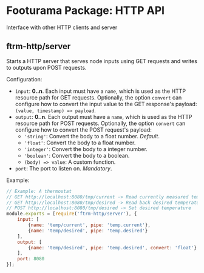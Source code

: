 # Footurama Package: HTTP API

Interface with other HTTP clients and server

## ftrm-http/server

Starts a HTTP server that serves node inputs using GET requests and writes to outputs upon POST requests.

Configuration:

 * ```input```: **0..n**. Each input must have a ```name```, which is used as the HTTP resource path for GET requests. Optionally, the option ```convert``` can configure how to convert the input value to the GET response's payload: ```(value, timestamp) => payload```.
 * ```output```: **0..n**. Each output must have a ```name```, which is used as the HTTP resource path for POST requests. Optionally, the option ```convert``` can configure how to convert the POST request's payload:
   * ```'string'```: Convert the body to a float number. *Default*.
   * ```'float'```: Convert the body to a float number.
   * ```'integer'```: Convert the body to a integer number.
   * ```'boolean'```: Convert the body to a boolean.
   * ```(body) => value```: A custom function.
 * ```port```: The port to listen on. *Mandatory*.

Example:

```js
// Example: A thermostat
// GET http://localhost:8080/tmp/current -> Read currently measured temperature
// GET http://localhost:8080/tmp/desired -> Read back desired temperature
// POST http://localhost:8080/tmp/desired -> Set desired temperature
module.exports = [require('ftrm-http/server'), {
	input: [
		{name: 'temp/current', pipe: 'temp.current'},
		{name: 'temp/desired', pipe: 'temp.desired'}
	],
	output: [
		{name: 'temp/desired', pipe: 'temp.desired', convert: 'float'}
	],
	port: 8080
}];
```
